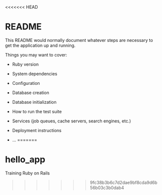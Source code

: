 <<<<<<< HEAD
# README

This README would normally document whatever steps are necessary to get the
application up and running.

Things you may want to cover:

* Ruby version

* System dependencies

* Configuration

* Database creation

* Database initialization

* How to run the test suite

* Services (job queues, cache servers, search engines, etc.)

* Deployment instructions

* ...
=======
# hello_app
Training Ruby on Rails
>>>>>>> 9fc38b3b6c7d2dae9bf8cda9d6b56b03c3b0dab4
